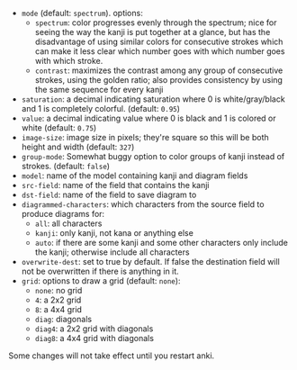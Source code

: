 * `mode` (default: `spectrum`). options:
    * `spectrum`: color progresses evenly through the spectrum; nice for seeing the way the kanji is put together at a glance, but has the disadvantage of using similar colors for consecutive strokes which can make it less clear which number goes with which number goes with which stroke.
    * `contrast`: maximizes the contrast among any group of consecutive strokes, using the golden ratio; also provides consistency by using the same sequence for every kanji
* `saturation`: a decimal indicating saturation where 0 is white/gray/black and 1 is completely colorful. (default: `0.95`)
* `value`: a decimal indicating value where 0 is black and 1 is colored or white (default: `0.75`)
* `image-size`: image size in pixels; they're square so this will be both height and width (default: `327`)
* `group-mode`: Somewhat buggy option to color groups of kanji instead of strokes. (default: `false`)
* `model`: name of the model containing kanji and diagram fields
* `src-field`: name of the field that contains the kanji
* `dst-field`: name of the field to save diagram to
* `diagrammed-characters`: which characters from the source field to produce diagrams for:
    * `all`: all characters
    * `kanji`: only kanji, not kana or anything else
    * `auto`: if there are some kanji and some other characters only include the kanji; otherwise include all characters
* `overwrite-dest`: set to true by default. If false the destination field will not be overwritten if there is anything in it.
* `grid`: options to draw a grid (default: `none`):
    * `none`: no grid
    * `4`: a 2x2 grid
    * `8`: a 4x4 grid
    * `diag`: diagonals
    * `diag4`: a 2x2 grid with diagonals
    * `diag8`: a 4x4 grid with diagonals

Some changes will not take effect until you restart anki.
